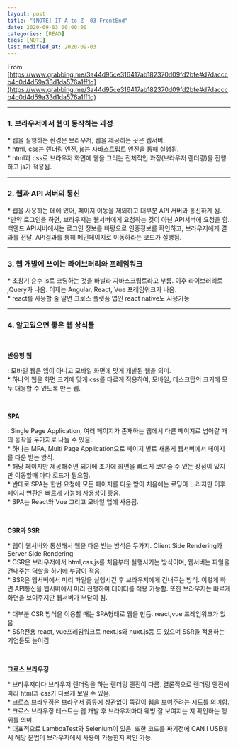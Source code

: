 ```yaml
---
layout: post
title: "[NOTE] IT A to Z -03 FrontEnd"
date: 2020-09-03 00:00:00
categories: [READ]
tags: [NOTE]
last_modified_at: 2020-09-03
---
```


From [https://www.grabbing.me/3a44d95ce316417ab182370d09fd2bfe#d7dacccb4c0d4d59a33d1da576a1ff1d](https://www.grabbing.me/3a44d95ce316417ab182370d09fd2bfe#d7dacccb4c0d4d59a33d1da576a1ff1d)

---

### 1. 브라우저에서 웹이 동작하는 과정

<p>
* 웹을 실행하는 환경은 브라우저, 웹을 제공하는 곳은 웹서버.
<br>* html, css는 렌더링 엔진, js는 자바스트립트 엔진을 통해 실행됨.
<br>* html과 css로 브라우저 화면에 웹을 그리는 전체적인 과정(브라우저 렌더링)을 진행하고 js가 적용됨.
</p>

---

### 2. 웹과 API 서버의 통신

<p>
* 웹을 사용하는 데에 있어, 페이지 이동을 제외하고 대부분 API 서버와 통신하게 됨.
<br>*만약 로그인을 하면, 브라우저는 웹서버에게 요청하는 것이 아닌 API서버에 요청을 함.
백엔드 API서버에서는 로그인 정보를 바탕으로 인증정보를 확인하고, 브라우저에게 결과를 전달.
API결과를 통해 메인페이지로 이동하라는 코드가 실행됨.
</p>

---

### 3. 웹 개발에 쓰이는 라이브러리와 프레임워크

<p>
* 초창기 순수 js로 코딩하는 것을 바닐라 자바스크립트라고 부름. 이후 라이브러리로 jQuery가 나옴. 이제는 Angular, React, Vue 프레임워크가 나옴.
<br>* react를 사용할 줄 알면 크로스 플랫폼 앱인 react native도 사용가능
</p>

---

### 4. 알고있으면 좋은 웹 상식들
<br>

__반응형 웹__

<p>
: 모바일 웹은 앱이 아니고 모바일 화면에 맞게 개발된 웹을 의미.
<br>* 하나의 웹을 화면 크기에 맞게 css를 다르게 적용하여, 모바일, 데스크탑의 크기에 모두 대응할 수 있도록 만든 웹.
</p>

<br>

__SPA__

<p>
: Single Page Application, 여러 페이지가 존재하는 웹에서 다른 페이지로 넘어갈 때의 동작을 두가지로 나눌 수 있음.
<br> * 하나는 MPA, Multi Page Application으로 페이지 별로 새롭게 웹서버에서 페이지를 다운 받는 방식.
<br>* 해당 페이지만 제공해주면 되기에 초기에 화면을 빠르게 보여줄 수 있는 장점이 있지만 이동할때 마다 로드가 필요함.
<br>* 반대로 SPA는 한번 요청에 모든 페이지를 다운 받아 처음에는 로딩이 느리지만 이후 페이지 변환은 빠르게 가능해 사용성이 좋음.
<br>* SPA는 React와 Vue 그리고 모바일 앱에 사용됨.
</p>

<br>

__CSR과 SSR__

<p>
* 웹이 웹서버와 통신해서 웹을 다운 받는 방식은 두가지. Client Side Rendering과 Server Side Rendering
<br>* CSR은 브라우저에서 html,css,js를 처음부터 실행시키는 방식이며, 웹서버는 파일을 건내주는 역할을 하기에 부담이 적음.
<br>* SSR은 웹서버에서 미리 파일을 실행시킨 후 브라우저에게 건내주는 방식. 이렇게 하면 API통신을 웹서버에서 미리 진행하여 데이터를 적용 가능함.
또한 브라우저는 빠르게 화면을 보여주지만 웹서버가 부담이 됨.
<br>
<br>* 대부분 CSR 방식을 이용할 때는 SPA형태로 웹을 만듬. react,vue 프레임워크가 있음
<br>* SSR전용 react, vue프레임워크로 next.js와 nuxt.js등 도 있으며 SSR을 적용하는 기업들도 늘어김.
</p>

<br>

__크로스 브라우징__

<p>
* 브라우저마다 브라우저 렌더링을 하는 렌더링 엔진이 다름. 결론적으로 렌더링 엔진에 따라 html과 css가 다르게 보일 수 있음.
<br>* 크로스 브라우징은 브라우저 종류에 상관없이 똑같이 웹을 보여주려는 시도를 의미함.
<br>* 크로스 브라우징 테스트는 웹 개발 후 브라우저마다 웨빙 잘 보여지는 지 확인하는 행위를 의미.
<br>* 대표적으로 LambdaTest와 Selenium이 있음. 또한 코드를 짜기전에 CAN I USE에서 해당 문법이 브라우저에서 사용이 가능한지 확인 가능.
</p>

<br>
<br>



